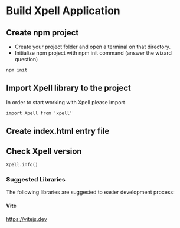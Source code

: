 # Build Xpell Application

## Create npm project

- Create your project folder and open a terminal on that directory.
- Initialize npm project with npm init command (answer the wizard question)
```
npm init 
```

## Import Xpell library to the project

In order to start working with Xpell please import 
```
import Xpell from 'xpell'
```

## Create index.html entry file


## Check Xpell version

```
Xpell.info()
```




### Suggested Libraries
The following libraries are suggested to easier development process:

#### Vite
https://vitejs.dev

